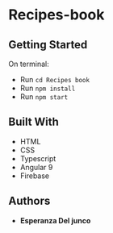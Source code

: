 # Recipes-book


## Getting Started

On terminal:
- Run `cd Recipes book`
- Run `npm install`
- Run `npm start`

## Built With

* HTML
* CSS
* Typescript
* Angular 9
* Firebase

## Authors

* **Esperanza Del junco** 
